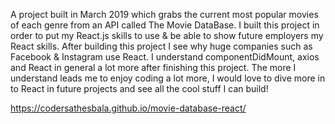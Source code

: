 A project built in March 2019 which grabs the current most popular movies of each genre from an API called The Movie DataBase. I built this project in order to put my React.js skills to use & be able to show future employers my React skills. After building this project I see why huge companies such as Facebook & Instagram use React. I understand componentDidMount, axios and React in general a lot more after finishing this project. The more I understand leads me to enjoy coding a lot more, I would love to dive more in to React in future projects and see all the cool stuff I can build!

https://codersathesbala.github.io/movie-database-react/
